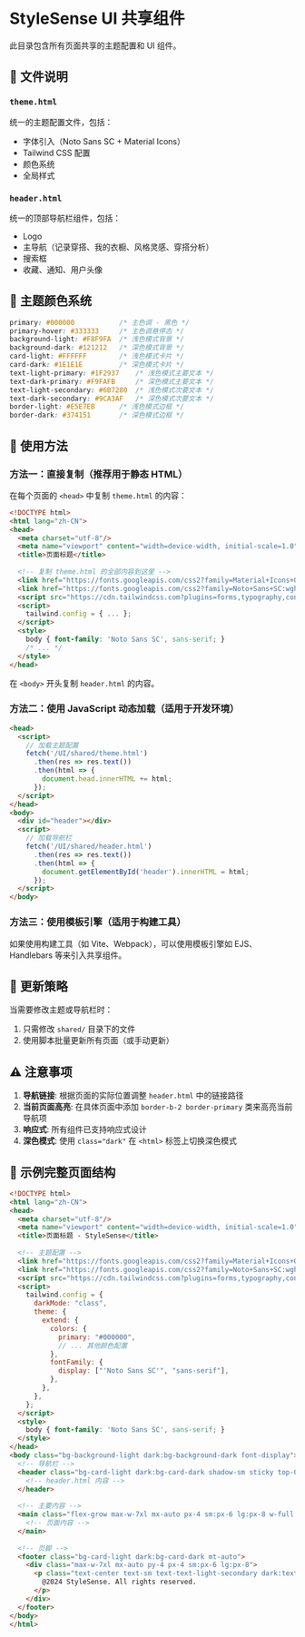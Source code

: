 # StyleSense UI 共享组件

此目录包含所有页面共享的主题配置和 UI 组件。

## 📁 文件说明

### `theme.html`
统一的主题配置文件，包括：
- 字体引入（Noto Sans SC + Material Icons）
- Tailwind CSS 配置
- 颜色系统
- 全局样式

### `header.html`
统一的顶部导航栏组件，包括：
- Logo
- 主导航（记录穿搭、我的衣橱、风格灵感、穿搭分析）
- 搜索框
- 收藏、通知、用户头像

## 🎨 主题颜色系统

```css
primary: #000000           /* 主色调 - 黑色 */
primary-hover: #333333     /* 主色调悬停态 */
background-light: #F8F9FA  /* 浅色模式背景 */
background-dark: #121212   /* 深色模式背景 */
card-light: #FFFFFF        /* 浅色模式卡片 */
card-dark: #1E1E1E         /* 深色模式卡片 */
text-light-primary: #1F2937    /* 浅色模式主要文本 */
text-dark-primary: #F9FAFB     /* 深色模式主要文本 */
text-light-secondary: #6B7280  /* 浅色模式次要文本 */
text-dark-secondary: #9CA3AF   /* 深色模式次要文本 */
border-light: #E5E7EB      /* 浅色模式边框 */
border-dark: #374151       /* 深色模式边框 */
```

## 📖 使用方法

### 方法一：直接复制（推荐用于静态 HTML）

在每个页面的 `<head>` 中复制 `theme.html` 的内容：

```html
<!DOCTYPE html>
<html lang="zh-CN">
<head>
  <meta charset="utf-8"/>
  <meta name="viewport" content="width=device-width, initial-scale=1.0"/>
  <title>页面标题</title>
  
  <!-- 复制 theme.html 的全部内容到这里 -->
  <link href="https://fonts.googleapis.com/css2?family=Material+Icons+Outlined" rel="stylesheet"/>
  <link href="https://fonts.googleapis.com/css2?family=Noto+Sans+SC:wght@400;500;700&display=swap" rel="stylesheet"/>
  <script src="https://cdn.tailwindcss.com?plugins=forms,typography,container-queries"></script>
  <script>
    tailwind.config = { ... };
  </script>
  <style>
    body { font-family: 'Noto Sans SC', sans-serif; }
    /* ... */
  </style>
</head>
```

在 `<body>` 开头复制 `header.html` 的内容。

### 方法二：使用 JavaScript 动态加载（适用于开发环境）

```html
<head>
  <script>
    // 加载主题配置
    fetch('/UI/shared/theme.html')
      .then(res => res.text())
      .then(html => {
        document.head.innerHTML += html;
      });
  </script>
</head>
<body>
  <div id="header"></div>
  <script>
    // 加载导航栏
    fetch('/UI/shared/header.html')
      .then(res => res.text())
      .then(html => {
        document.getElementById('header').innerHTML = html;
      });
  </script>
</body>
```

### 方法三：使用模板引擎（适用于构建工具）

如果使用构建工具（如 Vite、Webpack），可以使用模板引擎如 EJS、Handlebars 等来引入共享组件。

## 🔄 更新策略

当需要修改主题或导航栏时：
1. 只需修改 `shared/` 目录下的文件
2. 使用脚本批量更新所有页面（或手动更新）

## ⚠️ 注意事项

1. **导航链接**: 根据页面的实际位置调整 `header.html` 中的链接路径
2. **当前页面高亮**: 在具体页面中添加 `border-b-2 border-primary` 类来高亮当前导航项
3. **响应式**: 所有组件已支持响应式设计
4. **深色模式**: 使用 `class="dark"` 在 `<html>` 标签上切换深色模式

## 📝 示例完整页面结构

```html
<!DOCTYPE html>
<html lang="zh-CN">
<head>
  <meta charset="utf-8"/>
  <meta name="viewport" content="width=device-width, initial-scale=1.0"/>
  <title>页面标题 - StyleSense</title>
  
  <!-- 主题配置 -->
  <link href="https://fonts.googleapis.com/css2?family=Material+Icons+Outlined" rel="stylesheet"/>
  <link href="https://fonts.googleapis.com/css2?family=Noto+Sans+SC:wght@400;500;700&display=swap" rel="stylesheet"/>
  <script src="https://cdn.tailwindcss.com?plugins=forms,typography,container-queries"></script>
  <script>
    tailwind.config = {
      darkMode: "class",
      theme: {
        extend: {
          colors: {
            primary: "#000000",
            // ... 其他颜色配置
          },
          fontFamily: {
            display: ["'Noto Sans SC'", "sans-serif"],
          },
        },
      },
    };
  </script>
  <style>
    body { font-family: 'Noto Sans SC', sans-serif; }
  </style>
</head>
<body class="bg-background-light dark:bg-background-dark font-display">
  <!-- 导航栏 -->
  <header class="bg-card-light dark:bg-card-dark shadow-sm sticky top-0 z-20">
    <!-- header.html 内容 -->
  </header>
  
  <!-- 主要内容 -->
  <main class="flex-grow max-w-7xl mx-auto px-4 sm:px-6 lg:px-8 w-full py-8">
    <!-- 页面内容 -->
  </main>
  
  <!-- 页脚 -->
  <footer class="bg-card-light dark:bg-card-dark mt-auto">
    <div class="max-w-7xl mx-auto py-4 px-4 sm:px-6 lg:px-8">
      <p class="text-center text-sm text-text-light-secondary dark:text-text-dark-secondary">
        @2024 StyleSense. All rights reserved.
      </p>
    </div>
  </footer>
</body>
</html>
```
